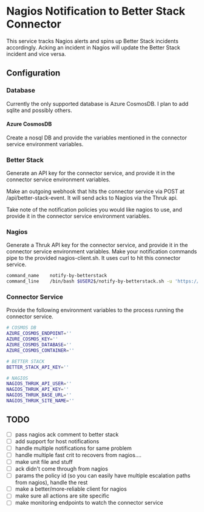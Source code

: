 # Nagios Notification to Better Stack Connector

This service tracks Nagios alerts and spins up Better Stack incidents accordingly.
Acking an incident in Nagios will update the Better Stack incident and vice versa.

## Configuration

### Database

Currently the only supported database is Azure CosmosDB. I plan to add sqlite and possibly others.

#### Azure CosmosDB

Create a nosql DB and provide the variables mentioned in the connector service environment variables.

### Better Stack

Generate an API key for the connector service, and provide it in the connector service environment variables.

Make an outgoing webhook that hits the connector service via POST at /api/better-stack-event.
It will send acks to Nagios via the Thruk api.

Take note of the notification policies you would like nagios to use, and provide it in the connector service environment variables.

### Nagios

Generate a Thruk API key for the connector service, and provide it in the connector service environment variables.
Make your notification commands pipe to the provided nagios-client.sh. It uses curl to hit this connector service.

```bash
command_name    notify-by-betterstack
command_line    /bin/bash $USER2$/notify-by-betterstack.sh -u 'https://your-connector-url.blah/api/nagios-event' -s 'nagios-site-name' -i '$SERVICEPROBLEMID$' -c '$SERVICEOUTPUT$' -n '$SERVICEDESC$' -h '$HOSTNAME$' -t '$NOTIFICATIONTYPE$'
```

### Connector Service

Provide the following environment variables to the process running the connector service.

```bash
# COSMOS DB
AZURE_COSMOS_ENDPOINT=''
AZURE_COSMOS_KEY=''
AZURE_COSMOS_DATABASE=''
AZURE_COSMOS_CONTAINER=''

# BETTER STACK
BETTER_STACK_API_KEY=''

# NAGIOS
NAGIOS_THRUK_API_USER=''
NAGIOS_THRUK_API_KEY=''
NAGIOS_THRUK_BASE_URL=''
NAGIOS_THRUK_SITE_NAME=''
```

## TODO

- [ ] pass nagios ack comment to better stack
- [ ] add support for host notifications
- [ ] handle multiple notifications for same problem
- [ ] handle multiple fast crit to recovers from nagios....
- [ ] make unit file and stuff
- [ ] ack didn't come through from nagios
- [ ] params the policy id (so you can easily have multiple escalation paths from nagios), handle the rest
- [ ] make a better/more-reliable client for nagios
- [ ] make sure all actions are site specific
- [ ] make monitoring endpoints to watch the connector service
